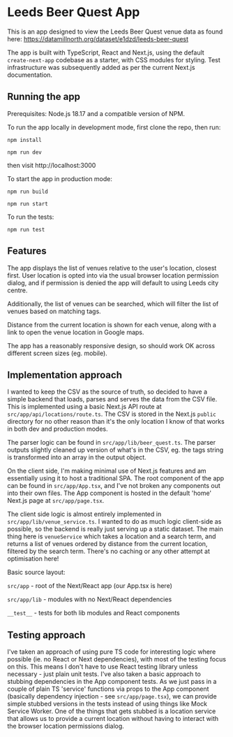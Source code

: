 # Leeds Beer Quest App

This is an app designed to view the Leeds Beer Quest venue data as found here: https://datamillnorth.org/dataset/e1dzd/leeds-beer-quest

The app is built with TypeScript, React and Next.js, using the default `create-next-app` codebase as a starter, with CSS modules for styling. Test infrastructure was subsequently added as per the current Next.js documentation.

## Running the app

Prerequisites: Node.js 18.17 and a compatible version of NPM.

To run the app locally in development mode, first clone the repo, then run:

    npm install

    npm run dev

then visit http://localhost:3000

To start the app in production mode:

    npm run build

    npm run start

To run the tests:

    npm run test

## Features

The app displays the list of venues relative to the user's location, closest first. User location is opted into via the usual browser location permission dialog, and if permission is denied the app will default to using Leeds city centre.

Additionally, the list of venues can be searched, which will filter the list of venues based on matching tags.

Distance from the current location is shown for each venue, along with a link to open the venue location in Google maps.

The app has a reasonably responsive design, so should work OK across different screen sizes (eg. mobile).

## Implementation approach

I wanted to keep the CSV as the source of truth, so decided to have a simple backend that loads, parses and serves the data from the CSV file. This is implemented using a basic Next.js API route at `src/app/api/locations/route.ts`. The CSV is stored in the Next.js `public` directory for no other reason than it's the only location I know of that works in both dev and production modes.

The parser logic can be found in `src/app/lib/beer_quest.ts`. The parser outputs slightly cleaned up version of what's in the CSV, eg. the tags string is transformed into an array in the output object.

On the client side, I'm making minimal use of Next.js features and am essentially using it to host a traditional SPA. The root component of the app can be found in `src/app/App.tsx`, and I've not broken any components out into their own files. The App component is hosted in the default 'home' Next.js page at `src/app/page.tsx`.

The client side logic is almost entirely implemented in `src/app/lib/venue_service.ts`. I wanted to do as much logic client-side as possible, so the backend is really just serving up a static dataset. The main thing here is `venueService` which takes a location and a search term, and returns a list of venues ordered by distance from the current location, filtered by the search term. There's no caching or any other attempt at optimisation here!

Basic source layout:

`src/app` - root of the Next/React app (our App.tsx is here)

`src/app/lib` - modules with no Next/React dependencies

`__test__` - tests for both lib modules and React components

## Testing approach

I've taken an approach of using pure TS code for interesting logic where possible (ie. no React or Next dependencies), with most of the testing focus on this. This means I don't have to use React testing library unless necessary - just plain unit tests. I've also taken a basic approach to stubbing dependencies in the App component tests. As we just pass in a couple of plain TS 'service' functions via props to the App component (basically dependency injection - see `src/app/page.tsx`), we can provide simple stubbed versions in the tests instead of using things like Mock Service Worker. One of the things that gets stubbed is a location service that allows us to provide a current location without having to interact with the browser location permissions dialog.
